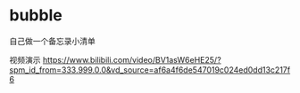 # bubble
自己做一个备忘录小清单

视频演示
https://www.bilibili.com/video/BV1asW6eHE25/?spm_id_from=333.999.0.0&vd_source=af6a4f6de547019c024ed0dd13c217f6

